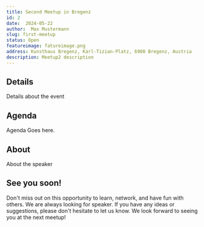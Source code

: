 ```yaml
---
title: Second Meetup in Bregenz
id: 2
date:  2024-05-22
author:  Max Mustermann
slug: first-meetup
status: Open
featureimage: fatureimage.png
address: Kunsthaus Bregenz, Karl-Tizian-Platz, 6900 Bregenz, Austria
description: Meetup2 description
---
```


## Details
Details about the event

## Agenda
Agenda Goes here. 

## About
About the speaker

## See you soon!
Don't miss out on this opportunity to learn, network, and have fun with others. We are always looking for speaker. If you have any ideas or suggestions, please don't hesitate to let us know. We look forward to seeing you at the next meetup!